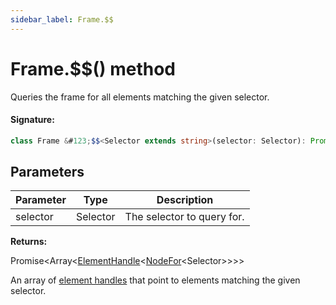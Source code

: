 ```yaml
---
sidebar_label: Frame.$$
---
```


# Frame.$$() method

Queries the frame for all elements matching the given selector.

#### Signature:

```typescript
class Frame &#123;$$<Selector extends string>(selector: Selector): Promise<Array<ElementHandle<NodeFor<Selector>>>>;&#125;
```

## Parameters

| Parameter | Type     | Description                |
| --------- | -------- | -------------------------- |
| selector  | Selector | The selector to query for. |

**Returns:**

Promise&lt;Array&lt;[ElementHandle](./puppeteer.elementhandle.md)&lt;[NodeFor](./puppeteer.nodefor.md)&lt;Selector&gt;&gt;&gt;&gt;

An array of [element handles](./puppeteer.elementhandle.md) that point to elements matching the given selector.
